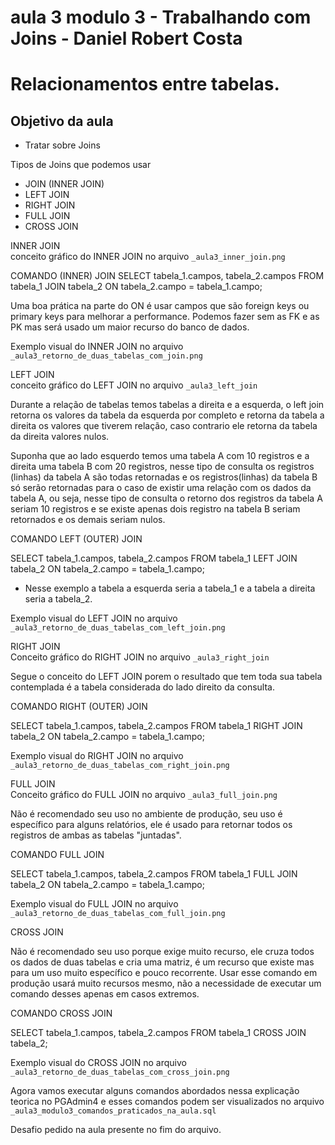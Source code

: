 # aula 3 modulo 3 - Trabalhando com Joins - Daniel Robert Costa

# Relacionamentos entre tabelas.

## Objetivo da aula

* Tratar sobre Joins

Tipos de Joins que podemos usar

* JOIN (INNER JOIN)   
* LEFT JOIN   
* RIGHT JOIN  
* FULL JOIN   
* CROSS JOIN   

INNER JOIN   
conceito gráfico do INNER JOIN no arquivo `_aula3_inner_join.png`

COMANDO (INNER) JOIN
SELECT tabela_1.campos, tabela_2.campos 
FROM tabela_1
JOIN tabela_2
 ON tabela_2.campo = tabela_1.campo;

Uma boa prática na parte do ON é usar campos que são foreign keys ou primary keys para melhorar a performance. Podemos fazer sem as FK e as PK 
mas será usado um maior recurso do banco de dados.

Exemplo visual do INNER JOIN no arquivo `_aula3_retorno_de_duas_tabelas_com_join.png`

LEFT JOIN    
conceito gráfico do LEFT JOIN no arquivo `_aula3_left_join`

Durante a relação de tabelas temos tabelas a direita e a esquerda, o left join retorna os valores da tabela da esquerda por completo e retorna da 
tabela a direita os valores que tiverem relação, caso contrario ele retorna da tabela da direita valores nulos.

Suponha que ao lado esquerdo temos uma tabela A com 10 registros e a direita uma tabela B com 20 registros, nesse tipo de consulta os registros 
(linhas) da tabela A são todas retornadas e os registros(linhas) da tabela B só serão retornadas para o caso de existir uma relação com os dados da 
tabela A, ou seja, nesse tipo de consulta o retorno dos registros da tabela A seriam 10 registros e se existe apenas dois registro na tabela B 
seriam retornados e os demais seriam nulos.

COMANDO LEFT (OUTER) JOIN

SELECT tabela_1.campos, tabela_2.campos
FROM tabela_1
LEFT JOIN tabela_2
 ON tabela_2.campo = tabela_1.campo;

* Nesse exemplo a tabela a esquerda seria a tabela_1 e a tabela a direita seria a tabela_2.

Exemplo visual do LEFT JOIN no arquivo `_aula3_retorno_de_duas_tabelas_com_left_join.png`

RIGHT JOIN   
Conceito gráfico do RIGHT JOIN no arquivo `_aula3_right_join`

Segue o conceito do LEFT JOIN porem o resultado que tem toda sua tabela contemplada é a tabela considerada do lado direito da consulta.

COMANDO RIGHT (OUTER) JOIN

SELECT tabela_1.campos, tabela_2.campos
FROM tabela_1
RIGHT JOIN tabela_2
 ON tabela_2.campo = tabela_1.campo;

Exemplo visual do RIGHT JOIN no arquivo `_aula3_retorno_de_duas_tabelas_com_right_join.png`

FULL JOIN   
Conceito gráfico do FULL JOIN no arquivo `_aula3_full_join.png`

Não é recomendado seu uso no ambiente de produção, seu uso é específico para alguns relatórios, ele é usado para retornar todos os registros de 
ambas as tabelas "juntadas".

COMANDO FULL JOIN

SELECT tabela_1.campos, tabela_2.campos
FROM tabela_1
FULL JOIN tabela_2
 ON tabela_2.campo = tabela_1.campo;

Exemplo visual do FULL JOIN no arquivo `_aula3_retorno_de_duas_tabelas_com_full_join.png`


CROSS JOIN   


Não é recomendado seu uso porque exige muito recurso, ele cruza todos os dados de duas tabelas e cria uma matriz, é um recurso que existe mas para 
um uso muito específico e pouco recorrente. Usar esse comando em produção usará muito recursos mesmo, não a necessidade de executar um comando 
desses apenas em casos extremos.

COMANDO CROSS JOIN

SELECT tabela_1.campos, tabela_2.campos
FROM tabela_1
CROSS JOIN tabela_2;

Exemplo visual do CROSS JOIN no arquivo `_aula3_retorno_de_duas_tabelas_com_cross_join.png`

Agora vamos executar alguns comandos abordados nessa explicação teorica no PGAdmin4 e esses comandos podem ser visualizados no arquivo 
`_aula3_modulo3_comandos_praticados_na_aula.sql`

Desafio pedido na aula presente no fim do arquivo.

